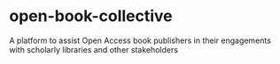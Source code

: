 # open-book-collective
A platform to assist Open Access book publishers in their engagements with scholarly libraries and other stakeholders
